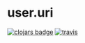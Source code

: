 # user.uri


[![clojars badge](https://img.shields.io/clojars/v/user.uri.svg?style=flat-square)](https://clojars.org/user.uri)
[![travis](https://img.shields.io/travis/ajchemist/user.uri/master.svg?style=flat-square)](https://travis-ci.com/ajchemist/user.uri)


<!-- footer -->
